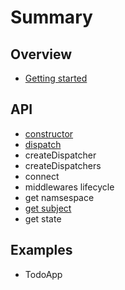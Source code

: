 # Summary

## Overview

* [Getting started](README.md)

## API

* [constructor](methods.md)
* [dispatch](dispatch.md)
* createDispatcher
* createDispatchers
* connect
* middlewares lifecycle
* get namsespace
* [get subject](get-subject.md)
* get state

## Examples

* TodoApp

